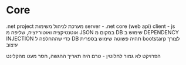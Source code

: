 # Core
.net project
מערכת לניהול משימות
server - .net core (web api)
client - js
אוטנטיקציה ואוטוריזציה, שליפה מ JSON במקום מ DB שימוש ב DEPENDENCY INJECTION כדי שההחלפה ל DB תהיה פשוטה
שימוש בספרית bootstarp לצורך עיצוב



הפרויקט לא גמור לחלוטין - טרם היה תאריך ההגשה, חסר מעט מהקלינט
